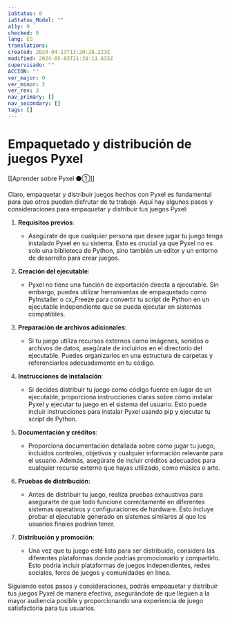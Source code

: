 ```yaml
---
iaStatus: 0
iaStatus_Model: ""
a11y: 0
checked: 0
lang: ES
translations: 
created: 2024-04-13T13:20:28.223Z
modified: 2024-05-03T21:38:11.633Z
supervisado: ""
ACCION: ""
ver_major: 0
ver_minor: 2
ver_rev: 3
nav_primary: []
nav_secondary: []
tags: []
---
```

# Empaquetado y distribución de juegos Pyxel

[[Aprender sobre Pyxel  ⚫①]]

Claro, empaquetar y distribuir juegos hechos con Pyxel es fundamental para que otros puedan disfrutar de tu trabajo. Aquí hay algunos pasos y consideraciones para empaquetar y distribuir tus juegos Pyxel:

1. **Requisitos previos**:
   - Asegúrate de que cualquier persona que desee jugar tu juego tenga instalado Pyxel en su sistema. Esto es crucial ya que Pyxel no es solo una biblioteca de Python, sino también un editor y un entorno de desarrollo para crear juegos.

2. **Creación del ejecutable**:
   - Pyxel no tiene una función de exportación directa a ejecutable. Sin embargo, puedes utilizar herramientas de empaquetado como PyInstaller o cx_Freeze para convertir tu script de Python en un ejecutable independiente que se pueda ejecutar en sistemas compatibles.

3. **Preparación de archivos adicionales**:
   - Si tu juego utiliza recursos externos como imágenes, sonidos o archivos de datos, asegúrate de incluirlos en el directorio del ejecutable. Puedes organizarlos en una estructura de carpetas y referenciarlos adecuadamente en tu código.

4. **Instrucciones de instalación**:
   - Si decides distribuir tu juego como código fuente en lugar de un ejecutable, proporciona instrucciones claras sobre cómo instalar Pyxel y ejecutar tu juego en el sistema del usuario. Esto puede incluir instrucciones para instalar Pyxel usando pip y ejecutar tu script de Python.

5. **Documentación y créditos**:
   - Proporciona documentación detallada sobre cómo jugar tu juego, incluidos controles, objetivos y cualquier información relevante para el usuario. Además, asegúrate de incluir créditos adecuados para cualquier recurso externo que hayas utilizado, como música o arte.

6. **Pruebas de distribución**:
   - Antes de distribuir tu juego, realiza pruebas exhaustivas para asegurarte de que todo funcione correctamente en diferentes sistemas operativos y configuraciones de hardware. Esto incluye probar el ejecutable generado en sistemas similares al que los usuarios finales podrían tener.

7. **Distribución y promoción**:
   - Una vez que tu juego esté listo para ser distribuido, considera las diferentes plataformas donde podrías promocionarlo y compartirlo. Esto podría incluir plataformas de juegos independientes, redes sociales, foros de juegos y comunidades en línea.

Siguiendo estos pasos y consideraciones, podrás empaquetar y distribuir tus juegos Pyxel de manera efectiva, asegurándote de que lleguen a la mayor audiencia posible y proporcionando una experiencia de juego satisfactoria para tus usuarios.